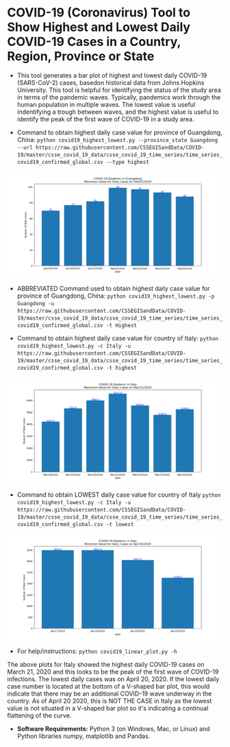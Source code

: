 COVID-19 (Coronavirus) Tool to Show Highest and Lowest Daily COVID-19 Cases in a Country, Region, Province or State
========================================================================================================================

* This tool generates a bar plot of highest and lowest daily COVID-19 (SARS-CoV-2) cases, basedon historical data from Johns Hopkins University. This tool is helpful for identifying the status of the study area in terms of the pandemic waves.  Typically, pandemics work through the human population in multiple waves.  The lowest value is useful indentifying a trough between waves, and the highest value is useful to identify the peak of the first wave of COVID-19 in a study area.

* Command to obtain highest daily case value for province of Guangdong, China:
  `python covid19_highest_lowest.py --province_state Guangdong --url https://raw.githubusercontent.com/CSSEGISandData/COVID-19/master/csse_covid_19_data/csse_covid_19_time_series/time_series_covid19_confirmed_global.csv --type highest`

![Guangdong](example_plots/Guangdong_highest.png "Click to see enlarged plot image for province of Guangdong")


* ABBREVIATED Command used to obtain highest daily case value for province of Guangdong, China:
  `python covid19_highest_lowest.py -p Guangdong -u https://raw.githubusercontent.com/CSSEGISandData/COVID-19/master/csse_covid_19_data/csse_covid_19_time_series/time_series_covid19_confirmed_global.csv -t Highest`


* Command to obtain highest daily case value for country of Italy:
  `python covid19_highest_lowest.py -c Italy -u https://raw.githubusercontent.com/CSSEGISandData/COVID-19/master/csse_covid_19_data/csse_covid_19_time_series/time_series_covid19_confirmed_global.csv -t highest`

![Italy1](example_plots/Italy_highest.png "Click to see enlarged Italy plot image")


* Command to obtain LOWEST daily case value for country of Italy
  `python covid19_highest_lowest.py -c Italy -u https://raw.githubusercontent.com/CSSEGISandData/COVID-19/master/csse_covid_19_data/csse_covid_19_time_series/time_series_covid19_confirmed_global.csv -t lowest`

![Italy2](example_plots/Italy_lowest.png "Click to see enlarged Italy plot image")


* For help/instructions:
  `python covid19_linear_plot.py -h`

The above plots for Italy showed the highest daily COVID-19 cases on March 21, 2020 and this looks to be the peak of the first wave of COVID-19 infections.  The lowest daily cases was on April 20, 2020. If the lowest daily case number is located at the bottom of a V-shaped bar plot, this would indicate that there may be an additional COVID-19 wave underway in the country. As of April 20 2020, this is NOT THE CASE in Italy as the lowest value is not situated in a V-shaped bar plot so it's indicating a continual flattening of the curve.

* __Software Requirements:__ Python 3 (on Windows, Mac, or Linux) and Python libraries numpy, matplotlib and Pandas.
